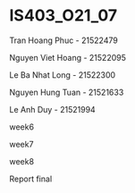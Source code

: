 # IS403_O21_07
Tran Hoang Phuc - 21522479


Nguyen Viet Hoang - 21522095


Le Ba Nhat Long - 21522300


Nguyen Hung Tuan - 21521633


Le Anh Duy - 21521994



week6

week7

week8

Report final
